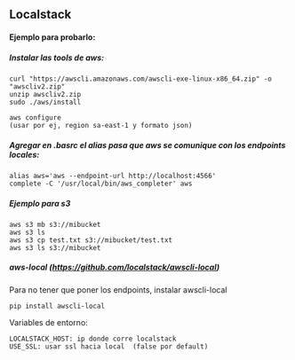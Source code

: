 ## Localstack


#### Ejemplo para probarlo: #### 

##### Instalar las tools de aws: #####

    curl "https://awscli.amazonaws.com/awscli-exe-linux-x86_64.zip" -o "awscliv2.zip"
    unzip awscliv2.zip
    sudo ./aws/install

    aws configure
    (usar por ej, region sa-east-1 y formato json)

##### Agregar en .basrc el alias pasa que aws se comunique con los endpoints locales: ##### 

    alias aws='aws --endpoint-url http://localhost:4566'
    complete -C '/usr/local/bin/aws_completer' aws

##### Ejemplo para s3 ##### 
    
    aws s3 mb s3://mibucket
    aws s3 ls
    aws s3 cp test.txt s3://mibucket/test.txt
    aws s3 ls s3://mibucket

##### aws-local (https://github.com/localstack/awscli-local) ##### 

   Para no tener que poner los endpoints, instalar awscli-local

    pip install awscli-local

   Variables de entorno:
   
    LOCALSTACK_HOST: ip donde corre localstack
    USE_SSL: usar ssl hacia local  (false por default)
    
